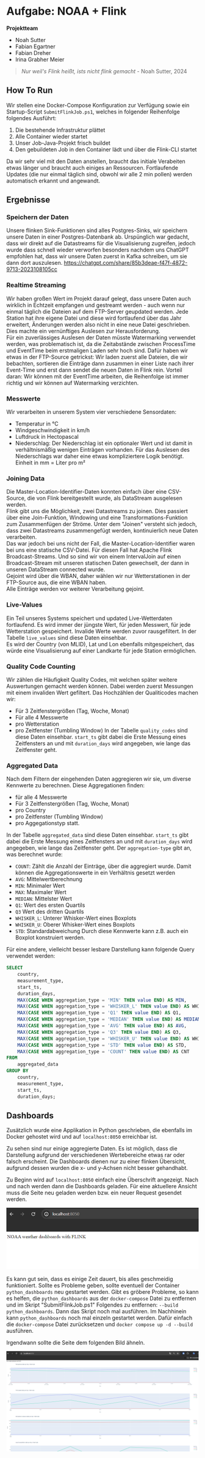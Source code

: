 # Aufgabe: NOAA + Flink

**Projektteam**

- Noah Sutter
- Fabian Egartner
- Fabian Dreher
- Irina Grabher Meier

> _Nur weil's Flink heißt, ists nicht flink gemacht_ - Noah Sutter, 2024

## How To Run

Wir stellen eine Docker-Compose Konfiguration zur Verfügung sowie ein Startup-Script `SubmitFlinkJob.ps1`, welches in folgender Reihenfolge folgendes Ausführt:

1. Die bestehende Infrastruktur plättet
2. Alle Container wieder startet
3. Unser Job-Java-Projekt frisch buildet
4. Den gebuildeten Job in den Container lädt und über die Flink-CLI startet

Da wir sehr viel mit den Daten anstellen, braucht das initiale Verabeiten etwas länger und braucht auch einiges an Ressourcen. Fortlaufende Updates (die nur einmal täglich sind, obwohl wir alle 2 min pollen) werden automatisch erkannt und angewandt.

## Ergebnisse

### Speichern der Daten

Unsere flinken Sink-Funktionen sind alles Postgres-Sinks, wir speichern unsere Daten in einer Postgres-Datenbank ab. Urspünglich war gedacht, dass wir direkt auf die Datastreams für die Visualisierung zugreifen, jedoch wurde dass schnell wieder verworfen besonders nachdem uns ChatGPT empfohlen hat, dass wir unsere Daten zuerst in Kafka schreiben, um sie dann dort auszulesen. https://chatgpt.com/share/85b3deae-f47f-4872-9713-2023108105cc

### Realtime Streaming

Wir haben großen Wert im Projekt darauf gelegt, dass unsere Daten auch wirklich in Echtzeit empfangen und gestreamt werden - auch wenn nur einmal täglich die Dateien auf dem FTP-Server geupdated werden. Jede Station hat ihre eigene Datei und diese wird fortlaufend über das Jahr erweitert, Änderungen werden also nicht in eine neue Datei geschrieben. Dies machte ein vernünftiges Auslesen zur Herausforderung. \
Für ein zuverlässiges Auslesen der Daten müsste Watermarking verwendet werden, was problematisch ist, da die Zeitabstände zwischen ProcessTime und EventTime beim erstmaligen Laden sehr hoch sind.
Dafür haben wir etwas in der FTP-Source getrickst: Wir laden zuerst alle Dateien, die wir bebachten, sortieren die Einträge dann zusammen in einer Liste nach ihrer Event-Time und erst dann sendet die neuen Daten in Flink rein. Vorteil daran: Wir können mit der EventTime arbeiten, die Reihenfolge ist immer richtig und wir können auf Watermarking verzichten.

### Messwerte

Wir verarbeiten in unserem System vier verschiedene Sensordaten:

- Temperatur in °C
- Windgeschwindigkeit in km/h
- Luftdruck in Hectopascal
- Niederschlag: Der Niederschlag ist ein optionaler Wert und ist damit in verhältnismäßig wenigen Einträgen vorhanden. Für das Auslesen des Niederschlags war daher eine etwas kompliziertere Logik benötigt. Einheit in mm = Liter pro m²

### Joining Data

Die Master-Location-Identifier-Daten konnten einfach über eine CSV-Source, die von Flink bereitgestellt wurde, als DataStream ausgelesen werden. \
Flink gibt uns die Möglichkeit, zwei Datastreams zu joinen. Dies passiert über eine Join-Funktion, Windowing und eine Transformations-Funktion zum Zusammenfügen der Ströme. Unter dem "Joinen" versteht sich jedoch, dass zwei Datastreams zusammengefügt werden, kontinuierlich neue Daten verarbeiten.\
Das war jedoch bei uns nicht der Fall, die Master-Location-Identifier waren bei uns eine statische CSV-Datei. Für diesen Fall hat Apache Flink Broadcast-Streams. Und so sind wir von einem IntervalJoin auf einen Broadcast-Stream mit unseren statischen Daten gewechselt, der dann in unseren DataStream connected wurde.\
Gejoint wird über die WBAN, daher wählen wir nur Wetterstationen in der FTP-Source aus, die eine WBAN haben.\
Alle Einträge werden vor weiterer Verarbeitung gejoint.

### Live-Values

Ein Teil unseres Systems speichert und updated Live-Wetterdaten fortlaufend. Es wird immer der jüngste Wert, für jeden Messwert, für jede Wetterstation gespeichert. Invalide Werte werden zuvor rausgefiltert. In der Tabelle `live_values` sind diese Daten einsehbar. \
Es wird der Country (von MLID), Lat und Lon ebenfalls mitgespeichert, das würde eine Visualisierung auf einer Landkarte für jede Station ermöglichen.

### Quality Code Counting

Wir zählen die Häufigkeit Quality Codes, mit welchen später weitere Auswertungen gemacht werden können. Dabei werden zuerst Messungen mit einem invaliden Wert gefiltert. Das Hochzählen der Qualiticodes machen wir:

- Für 3 Zeitfenstergrößen (Tag, Woche, Monat)
- Für alle 4 Messwerte
- pro Wetterstation
- pro Zeitfenster (Tumbling Window)
  In der Tabelle `quality_codes` sind diese Daten einsehbar. `start_ts` gibt dabei die Erste Messung eines Zeitfensters an und mit `duration_days` wird angegeben, wie lange das Zeitfenster geht.

### Aggregated Data

Nach dem Filtern der eingehenden Daten aggregieren wir sie, um diverse Kennwerte zu berechnen. Diese Aggregationen finden:

- für alle 4 Messwerte
- Für 3 Zeitfenstergrößen (Tag, Woche, Monat)
- pro Country
- pro Zeitfenster (Tumbling Window)
- pro Aggegationstyp statt.

In der Tabelle `aggregated_data` sind diese Daten einsehbar. `start_ts` gibt dabei die Erste Messung eines Zeitfensters an und mit `duration_days` wird angegeben, wie lange das Zeitfenster geht. Der `aggregation-type` gibt an, was berechnet wurde:

- `COUNT`: Zählt die Anzahl der Einträge, über die aggregiert wurde. Damit können die Aggregationswerte in ein Verhältnis gesetzt werden
- `AVG`: Mittelwertberechnung
- `MIN`: Minimaler Wert
- `MAX`: Maximaler Wert
- `MEDIAN`: Mittelster Wert
- `Q1`: Wert des ersten Quartils
- `Q3` Wert des dritten Quartils
- `WHISKER_L`: Unterer Whisker-Wert eines Boxplots
- `WHISKER_U`: Oberer Whisker-Wert eines Boxplots
- `STD`: Standardabweichung
  Durch diese Kennwerte kann z.B. auch ein Boxplot konstruiert werden.

Für eine andere, vielleicht besser lesbare Darstellung kann folgende Query verwendet werden:

```sql
SELECT
    country,
    measurement_type,
    start_ts,
    duration_days,
    MAX(CASE WHEN aggregation_type = 'MIN' THEN value END) AS MIN,
    MAX(CASE WHEN aggregation_type = 'WHISKER_L' THEN value END) AS WHISKER_L,
    MAX(CASE WHEN aggregation_type = 'Q1' THEN value END) AS Q1,
    MAX(CASE WHEN aggregation_type = 'MEDIAN' THEN value END) AS MEDIAN,
    MAX(CASE WHEN aggregation_type = 'AVG' THEN value END) AS AVG,
    MAX(CASE WHEN aggregation_type = 'Q3' THEN value END) AS Q3,
    MAX(CASE WHEN aggregation_type = 'WHISKER_U' THEN value END) AS WHISKER_U,
    MAX(CASE WHEN aggregation_type = 'STD' THEN value END) AS STD,
    MAX(CASE WHEN aggregation_type = 'COUNT' THEN value END) AS CNT
FROM
    aggregated_data
GROUP BY
    country,
    measurement_type,
    start_ts,
    duration_days;
```

## Dashboards

Zusätzlich wurde eine Applikation in Python geschrieben, die ebenfalls im Docker gehostet wird und auf `localhost:8050` erreichbar ist.

Zu sehen sind nur einige aggregierte Daten. Es ist möglich, dass die Darstellung aufgrund der verschiedenen Wertebereiche etwas rar oder falsch erscheint. Die Dashboards dienen nur zu einer flinken Übersicht, aufgrund dessen wurden die x- und y-Achsen nicht besser gehandhabt.

Zu Beginn wird auf `localhost:8050` einfach eine Überschrift angezeigt. Nach und nach werden dann die Dashboards geladen. Für eine aktuellere Ansicht muss die Seite neu geladen werden bzw. ein neuer Request gesendet werden.

![Dashboards Startseite](./resources/startsite.png)

Es kann gut sein, dass es einige Zeit dauert, bis alles geschmeidig funktioniert. Sollte es Probleme geben, sollte eventuell der Container `python_dashboards` neu gestartet werden. Gibt es gröbere Probleme, so kann es helfen, die `python_dashboards` aus der `docker-compose` Datei zu entfernen und im Skript "SubmitFlinkJob.ps1" Folgendes zu entfernen: `--build python_dashboards`. Dann das Skript noch mal ausführen. Im Nachhinein kann `python_dashboards` noch mal einzeln gestartet werden. Dafür einfach die `docker-compose` Datei zurücksetzen und `docker compose up -d --build` ausführen.

Irgendwann sollte die Seite dem folgenden Bild ähneln.

![Dashboards](./resources/dashboards.png)
